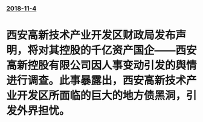 ### [2018-11-4](/news/2018/11/4/index.md)

##### 
# 西安高新技术产业开发区财政局发布声明，将对其控股的千亿资产国企——西安高新控股有限公司因人事变动引发的舆情进行调查。此事暴露出，西安高新技术产业开发区所面临的巨大的地方债黑洞，引发外界担忧。



